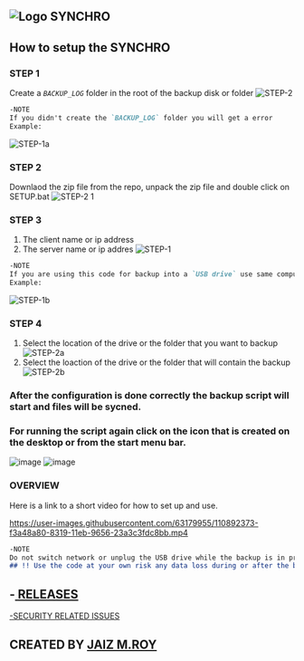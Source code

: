 ## ![Logo](https://user-images.githubusercontent.com/63179955/110835559-f6c15b80-82c4-11eb-9105-546daa2c3b42.png) SYNCHRO  

## How to setup the SYNCHRO

### STEP 1
Create a *`BACKUP_LOG`* folder in the root of the backup disk or folder
![STEP-2](https://user-images.githubusercontent.com/63179955/110827877-80206000-82bc-11eb-85de-18654c8f6b9f.gif)
```markdown
-NOTE
If you didn't create the `BACKUP_LOG` folder you will get a error
Example:
```
![STEP-1a](https://user-images.githubusercontent.com/63179955/110830930-bf9c7b80-82bf-11eb-8b1d-b841735c880c.gif)

### STEP 2
Downlaod the zip file from the repo, unpack the zip file and double click on SETUP.bat
![STEP-2 1](https://user-images.githubusercontent.com/63179955/110831339-26ba3000-82c0-11eb-9330-409f535b4a57.gif)

### STEP 3
1. The client name or ip address
2. The server name or ip addres
![STEP-1](https://user-images.githubusercontent.com/63179955/110814184-39783900-82af-11eb-84cd-e58d63960f18.gif)
```markdown
-NOTE
If you are using this code for backup into a `USB drive` use same computer name or ip address for client and server system
Example:
```
![STEP-1b](https://user-images.githubusercontent.com/63179955/110826160-ceccfa80-82ba-11eb-869e-9a5530fa4089.gif)

### STEP 4
1. Select the location of the drive or the folder that you want to backup
![STEP-2a](https://user-images.githubusercontent.com/63179955/110829336-fffafa00-82bd-11eb-8b5c-0b92ce120f3e.gif)
2. Select the loaction of the drive or the folder that will contain the backup
![STEP-2b](https://user-images.githubusercontent.com/63179955/110829442-20c34f80-82be-11eb-80da-ca1a92210815.gif)

### After the configuration is done correctly the backup script will start and files will be sycned.
### For running the script again click on the icon that is created on the desktop or from the start menu bar.
![image](https://user-images.githubusercontent.com/63179955/110836929-a77c2a80-82c6-11eb-819d-cc15fecc8892.png)
![image](https://user-images.githubusercontent.com/63179955/110837088-d4c8d880-82c6-11eb-8704-bb88f5949f58.png)

### OVERVIEW
Here is a link to a short video for how to set up and use.

https://user-images.githubusercontent.com/63179955/110892373-f3a48a80-8319-11eb-9656-23a3c3fdc8bb.mp4

```markdown
-NOTE
Do not switch network or unplug the USB drive while the backup is in progress data might me lost.
## !! Use the code at your own risk any data loss during or after the backup process i will not be responsible.!!
```
## -<a href=https://github.com/Ozymandis500/SYNCHRO/releases> RELEASES </a>
<a href=SECURITY.md>-SECURITY RELATED ISSUES</a>
## CREATED BY <a href=https://github.com/Ozymandis500>JAIZ M.ROY</a>




